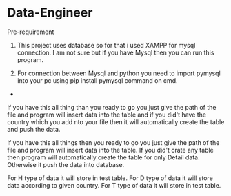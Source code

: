 # Data-Engineer
Pre-requirement
1. This project uses database so for that i used XAMPP for mysql connection.
   I am not sure but if you have Mysql then you can run this program.

2. For connection between Mysql and python you need to import pymysql into your pc using pip install pymysql command on cmd.

*

If you have this all thing than you ready to go you just give the path of the file and program will insert data into the table and if you did't have the country which you add nto your file then it will automatically create the table and push the data.

If you have this all things then you ready to go you just give the path of the file and program will insert data into the table. 
If you did't crate any table then program will automatically create the table for only Detail data.
Otherwise it push the data into database.

For H type of data it will store in test table.
For D type of data it will store data according to given country.
For T type of data it will store in test table.